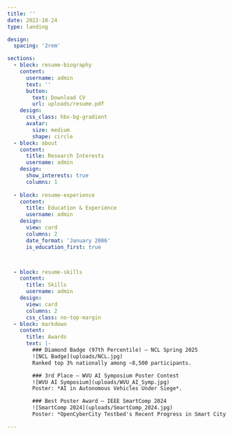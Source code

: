 ```yaml
---
title: ''
date: 2022-10-24
type: landing

design:
  spacing: '2rem'

sections:
  - block: resume-biography
    content:
      username: admin
      text: ''
      button:
        text: Download CV
        url: uploads/resume.pdf
    design:
      css_class: hbx-bg-gradient
      avatar:
        size: medium
        shape: circle
  - block: about
    content:
      title: Research Interests
      username: admin
    design:
      show_interests: true
      columns: 1
    
  - block: resume-experience
    content:
      title: Education & Experience
      username: admin
    design:
      view: card
      columns: 2
      date_format: 'January 2006'
      is_education_first: true



  - block: resume-skills
    content:
      title: Skills
      username: admin
    design:
      view: card
      columns: 2
      css_class: no-top-margin
  - block: markdown
    content:
      title: Awards
      text: |-
        ### Diamond Badge (97th Percentile) – NCL Spring 2025  
        ![NCL Badge](uploads/NCL.jpg)  
        Ranked top 3% nationally among ~8,500 participants.  

        ### 3rd Place – WVU AI Symposium Poster Contest  
        ![WVU AI Symposium](uploads/WVU_AI_Symp.jpg)  
        Poster: *AI in Autonomous Vehicles Under Siege*.  

        ### Best Poster Award – IEEE SmartComp 2024  
        ![SmartComp 2024](uploads/SmartComp_2024.jpg)  
        Poster: *OpenCyberCity Testbed's Recent Progress in Smart City Management*.  

---
```

